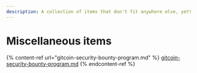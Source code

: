```yaml
---
description: A collection of items that don't fit anywhere else, yet!
---
```


# Miscellaneous items

{% content-ref url="gitcoin-security-bounty-program.md" %}
[gitcoin-security-bounty-program.md](gitcoin-security-bounty-program.md)
{% endcontent-ref %}
